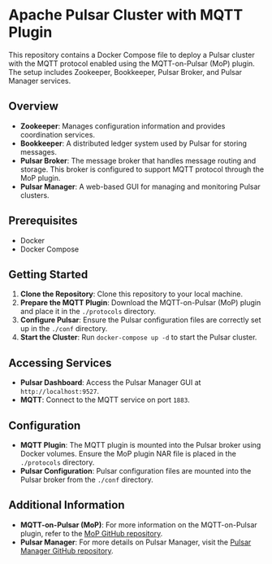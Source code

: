 # Apache Pulsar Cluster with MQTT Plugin

This repository contains a Docker Compose file to deploy a Pulsar cluster with the MQTT protocol enabled using the MQTT-on-Pulsar (MoP) plugin. The setup includes Zookeeper, Bookkeeper, Pulsar Broker, and Pulsar Manager services.

## Overview

- **Zookeeper**: Manages configuration information and provides coordination services.
- **Bookkeeper**: A distributed ledger system used by Pulsar for storing messages.
- **Pulsar Broker**: The message broker that handles message routing and storage. This broker is configured to support MQTT protocol through the MoP plugin.
- **Pulsar Manager**: A web-based GUI for managing and monitoring Pulsar clusters.

## Prerequisites

- Docker
- Docker Compose

## Getting Started

1. **Clone the Repository**: Clone this repository to your local machine.
2. **Prepare the MQTT Plugin**: Download the MQTT-on-Pulsar (MoP) plugin and place it in the `./protocols` directory.
3. **Configure Pulsar**: Ensure the Pulsar configuration files are correctly set up in the `./conf` directory.
4. **Start the Cluster**: Run `docker-compose up -d` to start the Pulsar cluster.

## Accessing Services

- **Pulsar Dashboard**: Access the Pulsar Manager GUI at `http://localhost:9527`.
- **MQTT**: Connect to the MQTT service on port `1883`.

## Configuration

- **MQTT Plugin**: The MQTT plugin is mounted into the Pulsar broker using Docker volumes. Ensure the MoP plugin NAR file is placed in the `./protocols` directory.
- **Pulsar Configuration**: Pulsar configuration files are mounted into the Pulsar broker from the `./conf` directory.

## Additional Information

- **MQTT-on-Pulsar (MoP)**: For more information on the MQTT-on-Pulsar plugin, refer to the [MoP GitHub repository](https://github.com/streamnative/mop).
- **Pulsar Manager**: For more details on Pulsar Manager, visit the [Pulsar Manager GitHub repository](https://github.com/apache/pulsar-manager).

